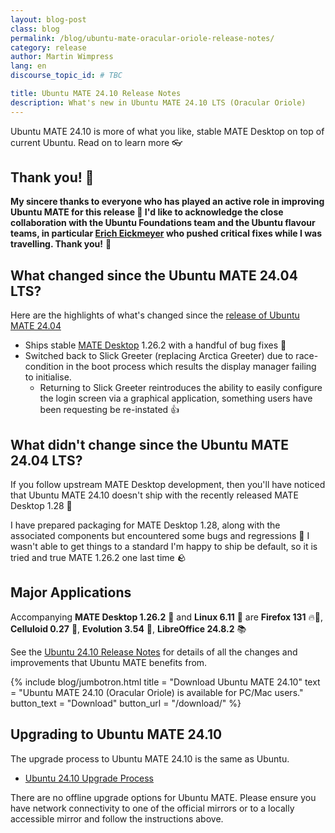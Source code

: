 ```yaml
---
layout: blog-post
class: blog
permalink: /blog/ubuntu-mate-oracular-oriole-release-notes/
category: release
author: Martin Wimpress
lang: en
discourse_topic_id: # TBC

title: Ubuntu MATE 24.10 Release Notes
description: What's new in Ubuntu MATE 24.10 LTS (Oracular Oriole)
---
```


Ubuntu MATE 24.10 is more of what you like, stable MATE Desktop on top of current Ubuntu. Read on to learn more 👓️

<!--
{:.center}
![Ubuntu MATE 24.10](/images/blog/oracular/screenshot.png)
**Ubuntu MATE 24.10**
-->

## Thank you! 🙇

**My sincere thanks to everyone who has played an active role in improving Ubuntu MATE for this release 👏
I'd like to acknowledge the close collaboration with the Ubuntu Foundations team and the Ubuntu flavour teams, in particular [Erich Eickmeyer](https://launchpad.net/~eeickmeyer) who pushed critical fixes while I was travelling.
Thank you!** 💚

## What changed since the Ubuntu MATE 24.04 LTS?

Here are the highlights of what's changed since the [release of Ubuntu MATE 24.04](https://ubuntu-mate.org/blog/ubuntu-mate-noble-numbat-release-notes/)

- Ships stable [MATE Desktop](https://mate-desktop.org) 1.26.2 with a handful of bug fixes 🐛
- Switched back to Slick Greeter (replacing Arctica Greeter) due to race-condition in the boot process which results the display manager failing to initialise.
  - Returning to Slick Greeter reintroduces the ability to easily configure the login screen via a graphical application, something users have been requesting be re-instated 👍

<!--
screenshot
-->

## What didn't change since the Ubuntu MATE 24.04 LTS?

If you follow upstream MATE Desktop development, then you'll have noticed that Ubuntu MATE 24.10 doesn't ship with the recently released MATE Desktop 1.28 🧉

I have prepared packaging for MATE Desktop 1.28, along with the associated components but encountered some bugs and regressions 🐞 I wasn't able to get things to a standard I'm happy to ship be default, so it is tried and true MATE 1.26.2 one last time 🪨

## Major Applications

Accompanying **MATE Desktop 1.26.2** 🧉 and **Linux 6.11** 🐧 are **Firefox 131** 🔥🦊,
**Celluloid 0.27** 🎥, **Evolution 3.54** 📧, **LibreOffice 24.8.2** 📚

See the [Ubuntu 24.10 Release Notes](https://discourse.ubuntu.com/t/oracular-oriole-release-notes/44878/1)
for details of all the changes and improvements that Ubuntu MATE benefits from.

{% include blog/jumbotron.html
    title = "Download Ubuntu MATE 24.10"
    text = "Ubuntu MATE 24.10 (Oracular Oriole) is available for PC/Mac users."
    button_text = "Download"
    button_url = "/download/"
%}

## Upgrading to Ubuntu MATE 24.10

The upgrade process to Ubuntu MATE 24.10 is the same as Ubuntu.

- [Ubuntu 24.10 Upgrade Process](https://help.ubuntu.com/community/OracularUpgrades)

There are no offline upgrade options for Ubuntu MATE. Please ensure you have
network connectivity to one of the official mirrors or to a locally accessible
mirror and follow the instructions above.
